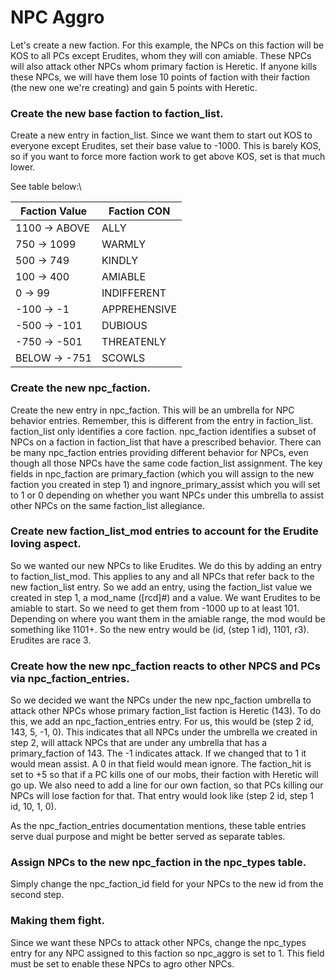 # NPC Aggro

Let's create a new faction. For this example, the NPCs on this faction will be KOS to all PCs except Erudites, whom they will con amiable. These NPCs will also attack other NPCs whom primary faction is Heretic. If anyone kills these NPCs, we will have them lose 10 points of faction with their faction (the new one we're creating) and gain 5 points with Heretic.

### Create the new base faction to faction_list.

Create a new entry in faction_list.  Since we want them to start out KOS to everyone except Erudites, set their base value to -1000.  This is barely KOS, so if you want to force more faction work to get above KOS, set is that much lower. 

See table below:\


| Faction Value | Faction CON  |
| ------------- | ------------ |
| 1100 -> ABOVE | ALLY         |
| 750 -> 1099   | WARMLY       |
| 500 -> 749    | KINDLY       |
| 100 -> 400    | AMIABLE      |
| 0 -> 99       | INDIFFERENT  |
| -100 -> -1    | APPREHENSIVE |
| -500 -> -101  | DUBIOUS      |
| -750 -> -501  | THREATENLY   |
| BELOW -> -751 | SCOWLS       |

### Create the new npc_faction. 

Create the new entry in npc_faction. This will be an umbrella for NPC behavior entries. Remember, this is different from the entry in faction_list. faction_list only identifies a core faction. npc_faction identifies a subset of NPCs on a faction in faction_list that have a prescribed behavior. There can be many npc_faction entries providing different behavior for NPCs, even though all those NPCs have the same code faction_list assignment. The key fields in npc_faction are primary_faction (which you will assign to the new faction you created in step 1) and ingnore_primary_assist which you will set to 1 or 0 depending on whether you want NPCs under this umbrella to assist other NPCs on the same faction_list allegiance.

### Create new faction_list_mod entries to account for the Erudite loving aspect.  

So we wanted our new NPCs to like Erudites. We do this by adding an entry to faction_list_mod. This applies to any and all NPCs that refer back to the new faction_list entry. So we add an entry, using the faction_list value we created in step 1, a mod_name (\[rcd]#) and a value. We want Erudites to be amiable to start. So we need to get them from -1000 up to at least 101. Depending on where you want them in the amiable range, the mod would be something like 1101+. So the new entry would be (id, (step 1 id), 1101, r3). Erudites are race 3.

### Create how the new npc_faction reacts to other NPCS and PCs via npc_faction_entries.

 So we decided we want the NPCs under the new npc_faction umbrella to attack other NPCs whose primary faction_list faction is Heretic (143). To do this, we add an npc_faction_entries entry.  For us, this would be (step 2 id, 143, 5, -1, 0).  This indicates that all NPCs under the umbrella we created in step 2, will attack NPCs that are under any umbrella that has a primary_faction of 143.  The -1 indicates attack.  If we changed that to 1 it would mean assist.  A 0 in that field would mean ignore.  The faction_hit is set to +5 so that if a PC kills one of our mobs, their faction with Heretic will go up.  We also need to add a line for our own faction, so that PCs killing our NPCs will lose faction for that.  That entry would look like (step 2 id, step 1 id, 10, 1, 0).

As the npc_faction_entries documentation mentions, these table entries serve dual purpose and might be better served as separate tables.

### Assign NPCs to the new npc_faction in the npc_types table.

Simply change the npc_faction_id field for your NPCs to the new id from the second step.

### Making them fight.

Since we want these NPCs to attack other NPCs, change the npc_types entry for any NPC assigned to this faction so npc_aggro is set to 1.  This field must be set to enable these NPCs to agro other NPCs.
